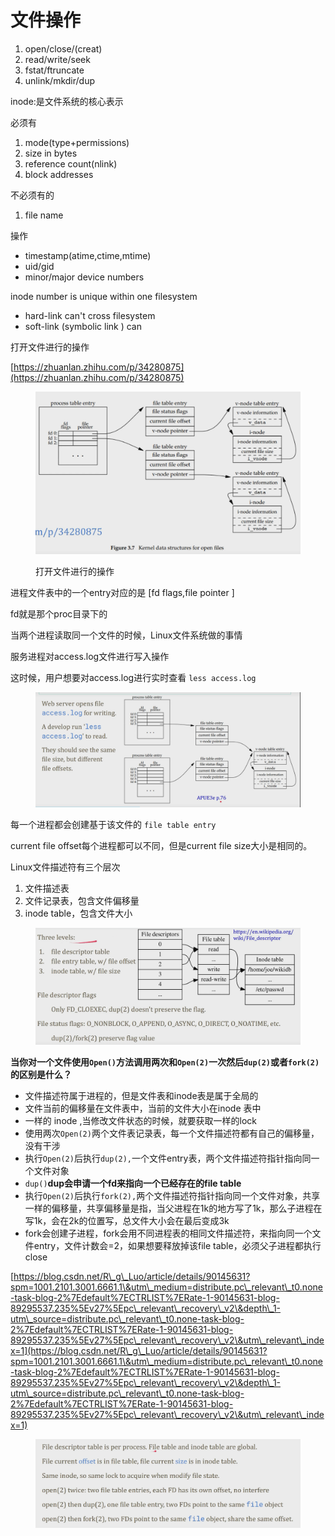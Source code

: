 # 文件操作

1. open/close/(creat)
2. read/write/seek
3. fstat/ftruncate
4. unlink/mkdir/dup

inode:是文件系统的核心表示



必须有

1. mode(type+permissions)
2. size in bytes
3. reference count(nlink)
4. block addresses

不必须有的

1. file name

操作

* timestamp(atime,ctime,mtime)
* uid/gid
* minor/major device numbers

inode number is unique within one filesystem

* hard-link can't cross filesystem
* soft-link (symbolic link ) can

打开文件进行的操作

[https://zhuanlan.zhihu.com/p/34280875](https://zhuanlan.zhihu.com/p/34280875)

<figure><img src="../../../.gitbook/assets/image (4).png" alt=""><figcaption><p>打开文件进行的操作</p></figcaption></figure>

进程文件表中的一个entry对应的是 \[fd flags,file pointer ]

fd就是那个proc目录下的

当两个进程读取同一个文件的时候，Linux文件系统做的事情

服务进程对access.log文件进行写入操作

这时候，用户想要对access.log进行实时查看 `less access.log`

<figure><img src="../../../.gitbook/assets/image (3).png" alt=""><figcaption></figcaption></figure>

每一个进程都会创建基于该文件的 `file table entry`

current file offset每个进程都可以不同，但是current file size大小是相同的。

Linux文件描述符有三个层次

1. 文件描述表
2. 文件记录表，包含文件偏移量
3. inode table，包含文件大小

<figure><img src="../../../.gitbook/assets/image.png" alt=""><figcaption></figcaption></figure>

**当你对一个文件使用`Open()`方法调用两次和`Open(2)`一次然后`dup(2)`或者`fork(2)`的区别是什么？**

* 文件描述符属于进程的，但是文件表和inode表是属于全局的
* 文件当前的偏移量在文件表中，当前的文件大小在inode 表中
* 一样的 inode ,当修改文件状态的时候，就要获取一样的lock
* 使用两次`Open(2)`两个文件表记录表，每一个文件描述符都有自己的偏移量，没有干涉
* 执行`Open(2)`后执行`dup(2),`一个文件entry表，两个文件描述符指针指向同一个文件对象
* `dup()`**dup会申请一个fd来指向一个已经存在的file table**
* 执行`Open(2)`后执行`fork(2),`两个文件描述符指针指向同一个文件对象，共享一样的偏移量，共享偏移量是指，当父进程在1k的地方写了1k，那么子进程在写1k，会在2k的位置写，总文件大小会在最后变成3k
* fork会创建子进程，fork会用不同进程表的相同文件描述符，来指向同一个文件entry，文件计数会=2，如果想要释放掉该file table，必须父子进程都执行close

[https://blog.csdn.net/R\_g\_Luo/article/details/90145631?spm=1001.2101.3001.6661.1\&utm\_medium=distribute.pc\_relevant\_t0.none-task-blog-2%7Edefault%7ECTRLIST%7ERate-1-90145631-blog-89295537.235%5Ev27%5Epc\_relevant\_recovery\_v2\&depth\_1-utm\_source=distribute.pc\_relevant\_t0.none-task-blog-2%7Edefault%7ECTRLIST%7ERate-1-90145631-blog-89295537.235%5Ev27%5Epc\_relevant\_recovery\_v2\&utm\_relevant\_index=1](https://blog.csdn.net/R\_g\_Luo/article/details/90145631?spm=1001.2101.3001.6661.1\&utm\_medium=distribute.pc\_relevant\_t0.none-task-blog-2%7Edefault%7ECTRLIST%7ERate-1-90145631-blog-89295537.235%5Ev27%5Epc\_relevant\_recovery\_v2\&depth\_1-utm\_source=distribute.pc\_relevant\_t0.none-task-blog-2%7Edefault%7ECTRLIST%7ERate-1-90145631-blog-89295537.235%5Ev27%5Epc\_relevant\_recovery\_v2\&utm\_relevant\_index=1)

<figure><img src="../../../.gitbook/assets/image (1).png" alt=""><figcaption></figcaption></figure>



























